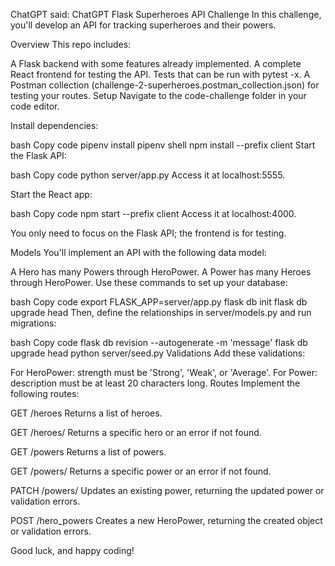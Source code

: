 
ChatGPT said:
ChatGPT
Flask Superheroes API Challenge
In this challenge, you'll develop an API for tracking superheroes and their powers.

Overview
This repo includes:

A Flask backend with some features already implemented.
A complete React frontend for testing the API.
Tests that can be run with pytest -x.
A Postman collection (challenge-2-superheroes.postman_collection.json) for testing your routes.
Setup
Navigate to the code-challenge folder in your code editor.

Install dependencies:

bash
Copy code
pipenv install
pipenv shell
npm install --prefix client
Start the Flask API:

bash
Copy code
python server/app.py
Access it at localhost:5555.

Start the React app:

bash
Copy code
npm start --prefix client
Access it at localhost:4000.

You only need to focus on the Flask API; the frontend is for testing.

Models
You'll implement an API with the following data model:

A Hero has many Powers through HeroPower.
A Power has many Heroes through HeroPower.
Use these commands to set up your database:

bash
Copy code
export FLASK_APP=server/app.py
flask db init
flask db upgrade head
Then, define the relationships in server/models.py and run migrations:

bash
Copy code
flask db revision --autogenerate -m 'message'
flask db upgrade head
python server/seed.py
Validations
Add these validations:

For HeroPower: strength must be 'Strong', 'Weak', or 'Average'.
For Power: description must be at least 20 characters long.
Routes
Implement the following routes:

GET /heroes
Returns a list of heroes.

GET /heroes/
Returns a specific hero or an error if not found.

GET /powers
Returns a list of powers.

GET /powers/
Returns a specific power or an error if not found.

PATCH /powers/
Updates an existing power, returning the updated power or validation errors.

POST /hero_powers
Creates a new HeroPower, returning the created object or validation errors.

Good luck, and happy coding!
